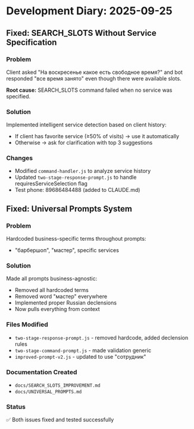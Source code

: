 # Development Diary: 2025-09-25

## Fixed: SEARCH_SLOTS Without Service Specification

### Problem
Client asked "На воскресенье какое есть свободное время?" and bot responded "все время занято" even though there were available slots.

**Root cause:** SEARCH_SLOTS command failed when no service was specified.

### Solution
Implemented intelligent service detection based on client history:
- If client has favorite service (≥50% of visits) → use it automatically
- Otherwise → ask for clarification with top 3 suggestions

### Changes
- Modified `command-handler.js` to analyze service history
- Updated `two-stage-response-prompt.js` to handle requiresServiceSelection flag
- Test phone: 89686484488 (added to CLAUDE.md)

## Fixed: Universal Prompts System

### Problem
Hardcoded business-specific terms throughout prompts:
- "барбершоп", "мастер", specific services

### Solution
Made all prompts business-agnostic:
- Removed all hardcoded terms
- Removed word "мастер" everywhere
- Implemented proper Russian declensions
- Now pulls everything from context

### Files Modified
- `two-stage-response-prompt.js` - removed hardcode, added declension rules
- `two-stage-command-prompt.js` - made validation generic
- `improved-prompt-v2.js` - updated to use "сотрудник"

### Documentation Created
- `docs/SEARCH_SLOTS_IMPROVEMENT.md`
- `docs/UNIVERSAL_PROMPTS.md`

### Status
✅ Both issues fixed and tested successfully